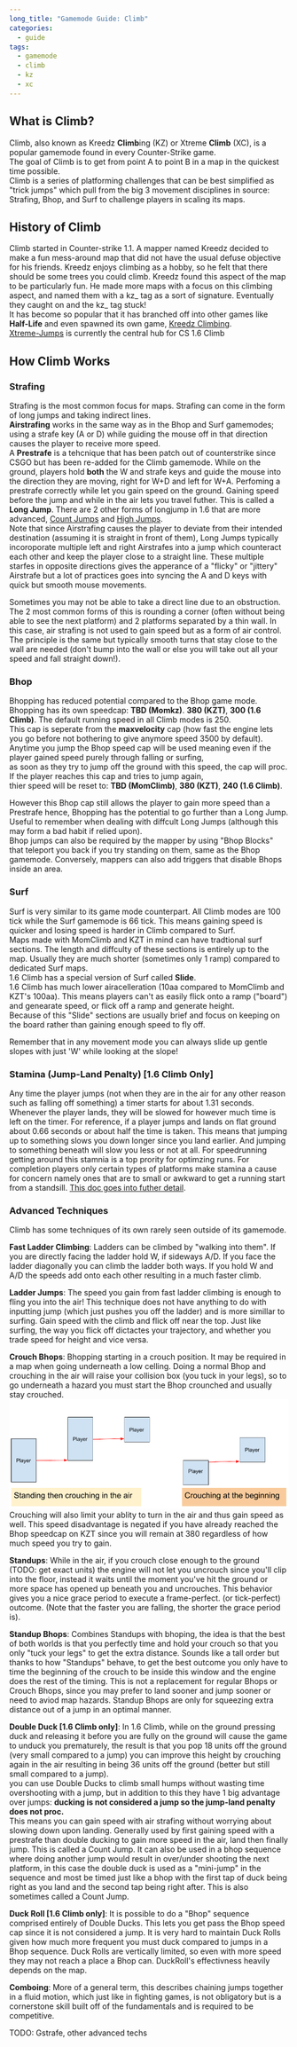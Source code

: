 ```yaml
---
long_title: "Gamemode Guide: Climb"
categories:
  - guide
tags:
  - gamemode
  - climb
  - kz
  - xc
---
```


## What is Climb?

Climb, also known as Kreedz **Climb**ing (KZ) or Xtreme **Climb** (XC), is a popular gamemode found in every Counter-Strike game.   
The goal of Climb is to get from point A to point B in a map in the quickest time possible.  
Climb is a series of platforming challenges that can be best simplified as "trick jumps" which pull from the big 3 movement disciplines in source:  
Strafing, Bhop, and Surf to challenge players in scaling its maps.

## History of Climb

Climb started in Counter-strike 1.1. A mapper named Kreedz decided to make a fun mess-around map that did not have the usual defuse objective for his friends. Kreedz enjoys climbing as a hobby, so he felt that there should be some trees you could climb. Kreedz found this aspect of the map to be particularly fun. He made more maps with a focus on this climbing aspect, and named them with a kz_ tag as a sort of signature. Eventually they caught on and the kz_ tag stuck!  
It has become so popular that it has branched off into other games like **Half-Life** and even spawned its own game, [Kreedz Climbing](https://store.steampowered.com/app/626680/Kreedz_Climbing/).  
[Xtreme-Jumps](https://xtreme-jumps.eu/news.php) is currently the central hub for CS 1.6 Climb

## How Climb Works

### Strafing

Strafing is the most common focus for maps. Strafing can come in the form of long jumps and taking indirect lines.  
**Airstrafing** works in the same way as in the Bhop and Surf gamemodes; using a strafe key (A or D) while guiding the mouse off in that direction causes the player to receive more speed.  
A **Prestrafe** is a tehcnique that has been patch out of counterstrike since CSGO but has been re-added for the Climb gamemode. While on the ground, players hold **both** the W and strafe keys and guide the mouse into the direction they are moving, right for W+D and left for W+A. Perfoming a prestrafe correctly while let you gain speed on the ground. Gaining speed before the jump and while in the air lets you travel futher. This is called a **Long Jump**. There are 2 other forms of longjump in 1.6 that are more advanced, [Count Jumps](https://kz-rush.com/en/page/countjump-physics) and [High Jumps](https://kz-rush.com/page/highjump-physics).  
Note that since Airstrafing causes the player to deviate from their intended destination (assuming it is straight in front of them), Long Jumps typically incoroporate multiple left and right Airstrafes into a jump which counteract each other and keep the player close to a straight line. These multiple starfes in opposite directions gives the apperance of a "flicky" or "jittery" Airstrafe but a lot of practices goes into syncing the A and D keys with quick but smooth mouse movements.

Sometimes you may not be able to take a direct line due to an obstruction.  
The 2 most common forms of this is rounding a corner (often without being able to see the next platform) and 2 platforms separated by a thin wall.
In this case, air strafing is not used to gain speed but as a form of air control. The principle is the same but typically smooth turns that stay close to the wall are needed (don't bump into the wall or else you will take out all your speed and fall straight down!).  

### Bhop

Bhopping has reduced potential compared to the Bhop game mode.  
Bhopping has its own speedcap: **TBD (Momkz)**.      **380 (KZT)**,      **300 (1.6 Climb)**. The default running speed in all Climb modes is 250.  
This cap is seperate from the **maxvelocity** cap (how fast the engine lets you go before not bothering to give anymore speed 3500 by default).  
Anytime you jump the Bhop speed cap will be used meaning even if the player gained speed purely through falling or surfing,  
as soon as they try to jump off the ground with this speed, the cap will proc. If the player reaches this cap and tries to jump again,  
thier speed will be reset to:  **TBD (MomClimb)**,     **380 (KZT)**,       **240 (1.6 Climb)**. 

However this Bhop cap still allows the player to gain more speed than a Prestrafe hence, Bhopping has the potential to go further than a Long Jump. Useful to remember when dealing with diffcult Long Jumps (although this may form a bad habit if relied upon).  
Bhop jumps can also be required by the mapper by using "Bhop Blocks" that teleport you back if you try standing on them, same as the Bhop gamemode. Conversely, mappers can also add triggers that disable Bhops inside an area.  

### Surf

Surf is very similar to its game mode counterpart. All Climb modes are 100 tick while the Surf gamemode is 66 tick. This means gaining speed is quicker and losing speed is harder in Climb compared to Surf.  
Maps made with MomClimb and KZT in mind can have tradtional surf sections. The length and diffculty of these sections is entirely up to the map. Usually they are much shorter (sometimes only 1 ramp) compared to dedicated Surf maps.  
1.6 Climb has a special version of Surf called **Slide**.  
1.6 Climb has much lower airacelleration  (10aa compared to MomClimb and KZT's 100aa). This means players can't as easily flick onto a ramp ("board") and genearate speed, or flick off a ramp and generate height.    
Because of this "Slide" sections are usually brief and focus on keeping on the board rather than gaining enough speed to fly off.

Remember that in any movement mode you can always slide up gentle slopes with just 'W' while looking at the slope!

### Stamina (Jump-Land Penalty) [1.6 Climb Only]

Any time the player jumps (not when they are in the air for any other reason such as falling off something) a timer starts for about 1.31 seconds.
Whenever the player lands, they will be slowed for however much time is left on the timer.
For reference, if a player jumps and lands on flat ground about 0.66 seconds or about half the time is taken.
This means that jumping up to something slows you down longer since you land earlier. And jumping to something beneath will slow you less or not at all.
For speedrunning getting around this stamnia is a top prority for optimzing runs. For completion players only certain types of platforms make stamina a cause for concern namely ones that are to small or awkward to get a running start from a standsill.
[This doc goes into futher detail](https://kzguide.gitlab.io/techniques/stamina/).

### Advanced Techniques 

Climb has some techniques of its own rarely seen outside of its gamemode.

**Fast Ladder Climbing**: Ladders can be climbed by "walking into them". If you are directly facing the ladder hold W, if sideways A/D. If you face the ladder diagonally you can climb the ladder both ways. If you hold W and A/D the speeds add onto each other resulting in a much faster climb.    

**Ladder Jumps**: The speed you gain from fast ladder climbing is enough to fling you into the air! This technique does not have anything to do with inputting jump (which just pushes you off the ladder) and is more simillar to surfing. Gain speed with the climb and flick off near the top. Just like surfing, the way you flick off dictactes your trajectory, and whether you trade speed for height and vice versa.  

**Crouch Bhops**: Bhopping starting in a crouch position. It may be required in a map when going underneath a low celling. Doing a normal Bhop and crouching in the air will raise your collision box (you tuck in your legs), so to go underneath a hazard you must start the Bhop crounched and usually stay crouched.  ![image](../../../../assets/Crouch_Bhop.png)  
Crouching will also limit your ablity to turn in the air and thus gain speed as well. This speed disadvantage is negated if you have already reached the Bhop speedcap on KZT since you will remain at 380 regardless of how much speed you try to gain.  

**Standups**: While in the air, if you crouch close enough to the ground (TODO: get exact units) the engine will not let you uncrouch since you'll clip into the floor, instead it waits until the moment you've hit the ground or more space has opened up beneath you and uncrouches. This behavior gives you a nice grace period to execute a frame-perfect. (or tick-perfect) outcome. (Note that the faster you are falling, the shorter the grace period is).  

**Standup Bhops**: Combines Standups with bhoping, the idea is that the best of both worlds is that you perfectly time and hold your crouch so that you only "tuck your legs" to get the extra distance. Sounds like a tall order but thanks to how "Standups" behave, to get the best outcome you only have to time the beginning of the crouch to be inside this window and the engine does the rest of the timing. This is not a replacement for regular Bhops or Crouch Bhops, since you may prefer to land sooner and jump sooner or need to aviod map hazards. Standup Bhops are only for squeezing extra distance out of a jump in an optimal manner. 

**Double Duck [1.6 Climb only]**: In 1.6 Climb, while on the ground pressing duck and releasing it before you are fully on the ground will cause the game to unduck you prematurely, the result is that you pop 18 units off the ground (very small compared to a jump) you can improve this height by crouching again in the air resulting in being 36 units off the ground (better but still small compared to a jump).  
you can use Double Ducks to climb small humps without wasting time overshooting with a jump, but in addition to this they have 1 big advantage over jumps:
**ducking is not considered a jump so the jump-land penalty does not proc.**  
This means you can gain speed with air strafing without worrying about slowing down upon landing. Generally used by first gaining speed with a prestrafe than double ducking to gain more speed in the air, land then finally jump. This is called a Count Jump. It can also be used in a bhop sequence where doing another jump would result in over/under shooting the next platform, in this case the double duck is used as a "mini-jump" in the sequence and most be timed just like a bhop with the first tap of duck being right as you land and the second tap being right after. This is also sometimes called a Count Jump. 

**Duck Roll [1.6 Climb only]**: It is possible to do a "Bhop" sequence comprised entirely of Double Ducks. This lets you get pass the Bhop speed cap since it is not considered a jump. It is very hard to maintain Duck Rolls given how much more frequent you must duck compared to jumps in a Bhop sequence. Duck Rolls are vertically limited, so even with more speed they may not reach a place a Bhop can. DuckRoll's effectivness heavily depends on the map.

**Comboing**: More of a general term, this describes chaining jumps together in a fluid motion, which just like in fighting games, is not obligatory but is a cornerstone skill built off of the fundamentals and is required to be competitive. 

TODO: Gstrafe, other advanced techs
